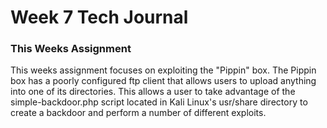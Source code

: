 # Week 7 Tech Journal


### This Weeks Assignment
This weeks assignment focuses on exploiting the "Pippin" box. The Pippin box has a poorly configured ftp client that
allows users to upload anything into one of its directories. This allows a user to take advantage of the simple-backdoor.php script
located in Kali Linux's usr/share directory to create a backdoor and perform a number of different exploits.
